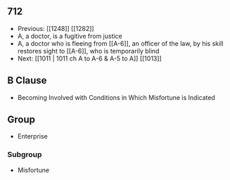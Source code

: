 ## 712
- Previous: [[1248]] [[1282]] 
- A, a doctor, is a fugitive from justice
- A, a doctor who is fleeing from [[A-6]], an officer of the law, by his skill restores sight to [[A-6]], who is temporarily blind
- Next: [[1011 | 1011 ch A to A-6 &amp; A-5 to A]] [[1013]] 

## B Clause
- Becoming Involved with Conditions in Which Misfortune is Indicated

## Group
- Enterprise

### Subgroup
- Misfortune


